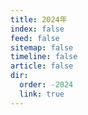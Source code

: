 ```yaml
---
title: 2024年
index: false
feed: false
sitemap: false
timeline: false
article: false
dir:
  order: -2024
  link: true
---
```


<div class="catalog-display-container">
  <Catalog base='/articles/tech/2024/' />
</div>